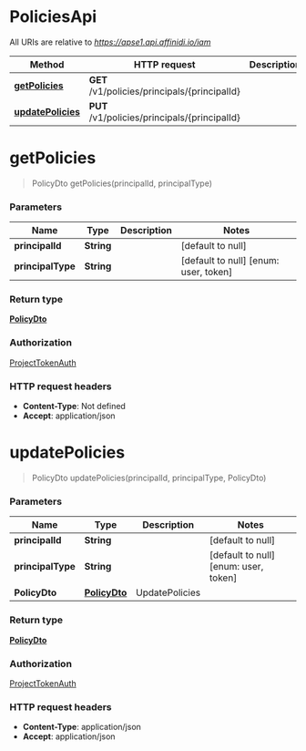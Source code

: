 # PoliciesApi

All URIs are relative to *https://apse1.api.affinidi.io/iam*

| Method                                              | HTTP request                                  | Description |
| --------------------------------------------------- | --------------------------------------------- | ----------- |
| [**getPolicies**](PoliciesApi.md#getPolicies)       | **GET** /v1/policies/principals/{principalId} |             |
| [**updatePolicies**](PoliciesApi.md#updatePolicies) | **PUT** /v1/policies/principals/{principalId} |             |

<a name="getPolicies"></a>

# **getPolicies**

> PolicyDto getPolicies(principalId, principalType)

### Parameters

| Name              | Type       | Description | Notes                                 |
| ----------------- | ---------- | ----------- | ------------------------------------- |
| **principalId**   | **String** |             | [default to null]                     |
| **principalType** | **String** |             | [default to null] [enum: user, token] |

### Return type

[**PolicyDto**](../Models/PolicyDto.md)

### Authorization

[ProjectTokenAuth](../README.md#ProjectTokenAuth)

### HTTP request headers

- **Content-Type**: Not defined
- **Accept**: application/json

<a name="updatePolicies"></a>

# **updatePolicies**

> PolicyDto updatePolicies(principalId, principalType, PolicyDto)

### Parameters

| Name              | Type                                    | Description    | Notes                                 |
| ----------------- | --------------------------------------- | -------------- | ------------------------------------- |
| **principalId**   | **String**                              |                | [default to null]                     |
| **principalType** | **String**                              |                | [default to null] [enum: user, token] |
| **PolicyDto**     | [**PolicyDto**](../Models/PolicyDto.md) | UpdatePolicies |                                       |

### Return type

[**PolicyDto**](../Models/PolicyDto.md)

### Authorization

[ProjectTokenAuth](../README.md#ProjectTokenAuth)

### HTTP request headers

- **Content-Type**: application/json
- **Accept**: application/json
